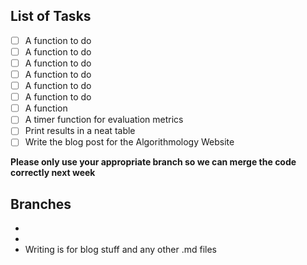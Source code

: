 ## List of Tasks

- [ ] A function to do 
- [ ] A function to do 
- [ ] A function to do 
- [ ] A function to do 
- [ ] A function to do 
- [ ] A function to do 
- [ ] A function
- [ ] A timer function for evaluation metrics 
- [ ] Print results in a neat table
- [ ] Write the blog post for the Algorithmology Website

**Please only use your appropriate branch so we can merge the code correctly next week**

## Branches

-
- 
- Writing is for blog stuff and any other .md files
